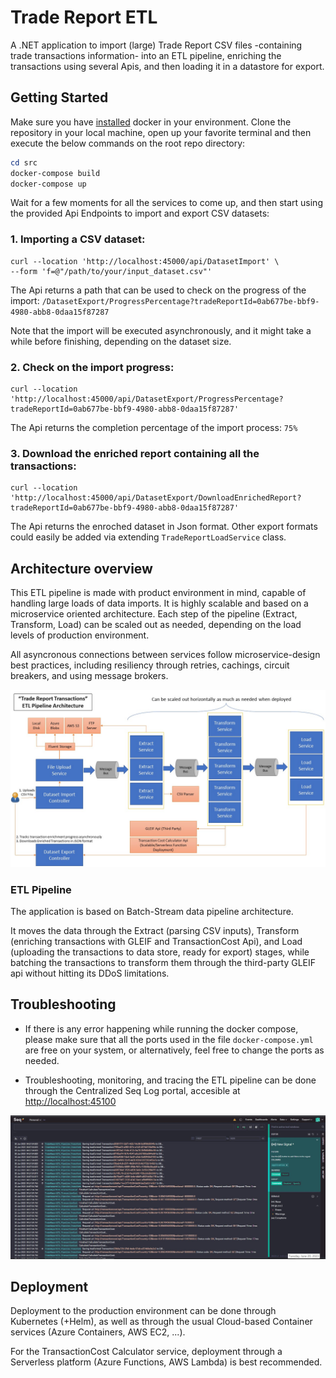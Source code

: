 # Trade Report ETL

A .NET application to import (large) Trade Report CSV files -containing trade transactions information- into an ETL pipeline, enriching the transactions using several Apis, and then loading it in a datastore for export. 

## Getting Started

Make sure you have [installed](https://docs.docker.com/docker-for-windows/install/) docker in your environment. Clone the repository in your local machine, open up your favorite terminal and then execute the below commands on the root repo directory:

```powershell
cd src
docker-compose build
docker-compose up
```

Wait for a few moments for all the services to come up, and then start using the provided Api Endpoints to import and export CSV datasets:

### 1. Importing a CSV dataset:

```
curl --location 'http://localhost:45000/api/DatasetImport' \
--form 'f=@"/path/to/your/input_dataset.csv"'
```

The Api returns a path that can be used to check on the progress of the import:
`/DatasetExport/ProgressPercentage?tradeReportId=0ab677be-bbf9-4980-abb8-0daa15f87287`

Note that the import will be executed asynchronously, and it might take a while before finishing, depending on the dataset size.

### 2. Check on the import progress:

```
curl --location 'http://localhost:45000/api/DatasetExport/ProgressPercentage?tradeReportId=0ab677be-bbf9-4980-abb8-0daa15f87287'
```

The Api returns the completion percentage of the import process:
`75%`


### 3. Download the enriched report containing all the transactions:


```
curl --location 'http://localhost:45000/api/DatasetExport/DownloadEnrichedReport?tradeReportId=0ab677be-bbf9-4980-abb8-0daa15f87287'
```
The Api returns the enroched dataset in Json format. Other export formats could easily be added via extending `TradeReportLoadService` class.


## Architecture overview


This ETL pipeline is made with product environment in mind, capable of handling large loads of data imports. It is highly scalable and based on a microservice oriented architecture. Each step of the pipeline (Extract, Transform, Load) can be scaled out as needed, depending on the load levels of production environment.

All asyncronous connections between services follow microservice-design best practices, including resiliency through retries, cachings, circuit breakers, and using message brokers. 

![](https://raw.githubusercontent.com/vbearn/TradeReportETL/master/images/architecture.jpg)


### ETL Pipeline

The application is based on Batch-Stream data pipeline architecture.

It moves the data through the Extract (parsing CSV inputs), Transform (enriching transactions with GLEIF and TransactionCost Api), and Load (uploading the transactions to data store, ready for export) stages, while batching the transactions to transform them through the third-party GLEIF api without hitting its DDoS limitations.

## Troubleshooting

- If there is any error happening while running the docker compose, please make sure that all the ports used in the file `docker-compose.yml` are free on your system, or alternatively, feel free to change the ports as needed.

- Troubleshooting, monitoring, and tracing the ETL pipeline can be done through the Centralized Seq Log portal, accesible at [http://localhost:45100](http://localhost:45100)

![](https://raw.githubusercontent.com/vbearn/TradeReportETL/master/images/seq.jpg)

## Deployment

Deployment to the production environment can be done through Kubernetes (+Helm), as well as through the usual Cloud-based Container services (Azure Containers, AWS EC2, ...). 

For the TransactionCost Calculator service, deployment through a Serverless platform (Azure Functions, AWS Lambda) is best recommended.